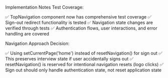 Implementation Notes
Test Coverage:

✅ TopNavigation component now has comprehensive test coverage
✅ Sign-out redirect functionality is tested
✅ Navigation state changes are verified through tests
✅ Authentication flows, user interactions, and error handling are covered

Navigation Approach Decision:

✅ Using setCurrentPage('home') instead of resetNavigation() for sign out
✅ This preserves interview state if user accidentally signs out
✅ resetNavigation() is reserved for intentional navigation resets (logo clicks)
✅ Sign out should only handle authentication state, not reset application state
